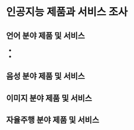 # 인공지능 제품과 서비스 조사

  ## 언어 분야 제품 및 서비스

  - 
  - 

  ## 음성 분야 제품 및 서비스

  ## 이미지 분야 제품 및 서비스

  ## 자율주행 분야 제품 및 서비스
